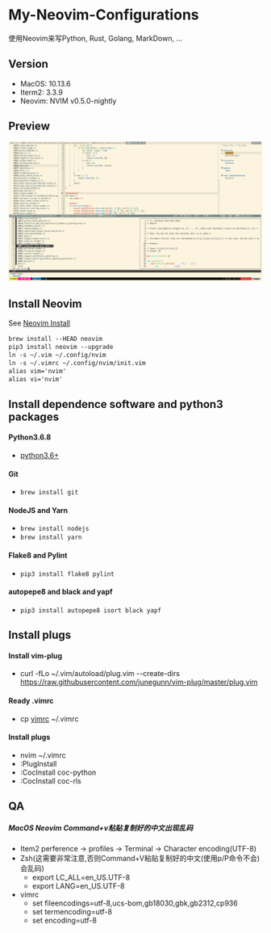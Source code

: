 # My-Neovim-Configurations
使用Neovim来写Python, Rust, Golang, MarkDown, ...

## Version
- MacOS: 10.13.6
- Iterm2: 3.3.9
- Neovim: NVIM v0.5.0-nightly

## Preview
![](./gifs/nvim.png)

## Install Neovim
See [Neovim Install](https://github.com/neovim/neovim/wiki/Installing-Neovim)
```
brew install --HEAD neovim
pip3 install neovim --upgrade
ln -s ~/.vim ~/.config/nvim
ln -s ~/.vimrc ~/.config/nvim/init.vim
alias vim='nvim'
alias vi='nvim'
```

## Install dependence software and python3 packages
#### Python3.6.8
- [python3.6+](https://www.python.org/ftp/python/3.6.8/python-3.6.8-macosx10.9.pkg)

#### Git
- `brew install git`

#### NodeJS and Yarn
- `brew install nodejs`
- `brew install yarn`

#### Flake8 and Pylint
- `pip3 install flake8 pylint`

#### autopepe8 and black and yapf
- `pip3 install autopepe8 isort black yapf`

## Install plugs
#### Install vim-plug
- curl -fLo ~/.vim/autoload/plug.vim --create-dirs \
    https://raw.githubusercontent.com/junegunn/vim-plug/master/plug.vim

#### Ready .vimrc
- cp [vimrc](./vimrc) ~/.vimrc

#### Install plugs
- nvim ~/.vimrc 
- :PlugInstall
- :CocInstall coc-python
- :CocInstall coc-rls

## QA
##### MacOS Neovim Command+v粘贴复制好的中文出现乱码
- Item2 perference -> profiles -> Terminal -> Character encoding(UTF-8)
- Zsh(这需要非常注意,否则Command+V粘贴复制好的中文(使用p/P命令不会)会乱码)
    - export LC_ALL=en_US.UTF-8
    - export LANG=en_US.UTF-8
- vimrc
    - set fileencodings=utf-8,ucs-bom,gb18030,gbk,gb2312,cp936
    - set termencoding=utf-8
    - set encoding=utf-8
